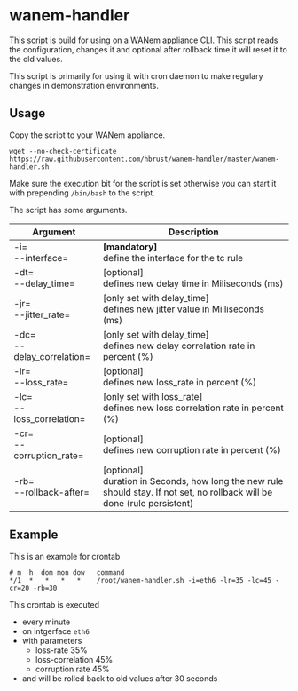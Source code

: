 # wanem-handler

This script is build for using on a WANem appliance CLI. This script reads the configuration, changes it and optional after rollback time it will reset it to the old values.

This script is primarily for using it with cron daemon to make regulary changes in demonstration environments.

## Usage

Copy the script to your WANem appliance.
```
wget --no-check-certificate https://raw.githubusercontent.com/hbrust/wanem-handler/master/wanem-handler.sh
```

Make sure the execution bit for the script is set otherwise you can start it with prepending `/bin/bash` to the script.

The script has some arguments.

| Argument       | Description                  |
|----------------|------------------------------|
| -i=<br>--interface= | **[mandatory]**<br>define the interface for the tc rule |
| -dt=<br>--delay_time= | [optional]<br>defines new delay time in Miliseconds (ms)|
| -jr=<br>--jitter_rate= | [only set with delay_time]<br>defines new jitter value in Milliseconds (ms) |
| -dc=<br>--delay_correlation= | [only set with delay_time]<br>defines new delay correlation rate in percent (%) |
| -lr=<br>--loss_rate= | [optional]<br>defines new loss_rate in percent (%)      |
| -lc=<br>--loss_correlation= | [only set with loss_rate]<br>defines new loss correlation rate in percent (%)       |
| -cr=<br>--corruption_rate=  | [optional]<br>defines new corruption rate in percent (%)     |
| -rb=<br>--rollback-after= | [optional]<br>duration in Seconds, how long the new rule should stay. If not set, no rollback will be done (rule persistent)       |

## Example

This is an example for crontab
```
# m  h  dom mon dow   command
*/1  *   *   *   *    /root/wanem-handler.sh -i=eth6 -lr=35 -lc=45 -cr=20 -rb=30
```

This crontab is executed
- every minute
- on intgerface `eth6`
- with parameters
  - loss-rate 35%
  - loss-correlation 45%
  - corruption rate 45%
- and will be rolled back to old values after 30 seconds
